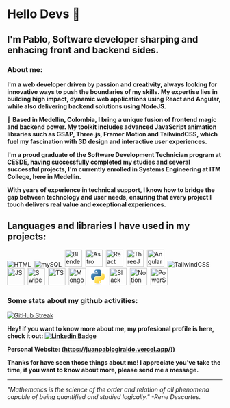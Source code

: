 <link rel="stylesheet" href="https://cdn.jsdelivr.net/gh/devicons/devicon@latest/devicon.min.css">

# Hello Devs 🧩
## I'm Pablo, Software developer sharping and enhacing front and backend sides.

### About me:
**I'm a web developer driven by passion and creativity, always looking for innovative ways to push the boundaries of my skills. My expertise lies in building high impact, dynamic web applications using React and Angular, while also delivering backend solutions using NodeJS.**

**📍 Based in Medellín, Colombia, I bring a unique fusion of frontend magic and backend power. My toolkit includes advanced JavaScript animation libraries such as GSAP, Three.js, Framer Motion and TailwindCSS, which fuel my fascination with 3D design and interactive user experiences.**

**I'm a proud graduate of the Software Development Technician program at CESDE, having successfully completed my studies and several successful projects, I'm currently enrolled in Systems Engineering at ITM College, here in Medellin.**

**With years of experience in technical support, I know how to bridge the gap between technology and user needs, ensuring that every project I touch delivers real value and exceptional experiences.**

## Languages and libraries I have used in my projects:
<div>
  <img src="https://cdn.jsdelivr.net/gh/devicons/devicon/icons/git/git-plain.svg" title="Git" alt="HTML" width="40" height="40"/>&nbsp;       
  <img src="https://cdn.jsdelivr.net/gh/devicons/devicon/icons/mysql/mysql-plain-wordmark.svg" title="MySql" alt="mySQL" width="40" height="40"/>&nbsp;
  <img src="https://cdn.jsdelivr.net/gh/devicons/devicon@latest/icons/blender/blender-original.svg" title="Blender" width="40" height="40"/>&nbsp;
  <img src="https://cdn.jsdelivr.net/gh/devicons/devicon@latest/icons/astro/astro-original.svg" title="Astro" width="40" height="40"/>&nbsp;
  <img src="https://cdn.jsdelivr.net/gh/devicons/devicon/icons/react/react-original-wordmark.svg" title="React" width="40" height="40"/>&nbsp;
  <img src="https://cdn.jsdelivr.net/gh/devicons/devicon/icons/threejs/threejs-original.svg" title="ThreeJS" width="40" height="40"/>&nbsp;
  <img src="https://cdn.jsdelivr.net/gh/devicons/devicon/icons/angularjs/angularjs-original.svg" title="Angular" width="40" height="40"/>&nbsp;
  <img src="https://cdn.jsdelivr.net/gh/devicons/devicon@latest/icons/tailwindcss/tailwindcss-original.svg" title="TailwindCSS" alt="TailwindCSS" width="40" height="40"/>&nbsp;
  <img src="https://cdn.jsdelivr.net/gh/devicons/devicon/icons/javascript/javascript-original.svg" title="JS" width="40" height="40"/>&nbsp;
  <img src="https://cdn.jsdelivr.net/gh/devicons/devicon@latest/icons/swiper/swiper-original.svg" title="Swiper" width="40" height="40"/>&nbsp;
  <img src="https://cdn.jsdelivr.net/gh/devicons/devicon@latest/icons/typescript/typescript-original.svg" title="TS" width="40" height="40"/>&nbsp;
  <img src="https://cdn.jsdelivr.net/gh/devicons/devicon/icons/mongodb/mongodb-plain-wordmark.svg" title="MongoDB" width="40" height="40"/>&nbsp; 
  <img src="https://github.com/devicons/devicon/blob/master/icons/python/python-original.svg" title="Python" alt="Python" width="40" height="40"/>&nbsp;
   <img src="https://cdn.jsdelivr.net/gh/devicons/devicon@latest/icons/slack/slack-original.svg" title="Slack" width="40" height="40"/>&nbsp;
   <img src="https://cdn.jsdelivr.net/gh/devicons/devicon@latest/icons/notion/notion-original.svg" title="Notion" width="40" height="40"/>&nbsp;
   <img src="https://cdn.jsdelivr.net/gh/devicons/devicon@latest/icons/powershell/powershell-original.svg" title="PowerShell" width="40" height="40"/>&nbsp;
</div>

### Some stats about my github activities:

[![GitHub Streak](https://streak-stats.demolab.com/?user=PabloGiraldo96)](https://git.io/streak-stats)

**Hey! if you want to know more about me, my profesional profile is here, check it out: [![Linkedin Badge](https://img.shields.io/badge/-LinkedIn-blue?style=flat&logo=Linkedin&logoColor=white)](https://www.linkedin.com/in/juan-pablo-jaramillo-9139181b4/)**

**Personal Website: (https://juanpablogiraldo.vercel.app/))**

**Thanks for have seen those things about me! I appreciate you've take the time, if you want to know about more, please send me a message.**

 * *** 
 
*"Mathematics is the science of the order and relation of all phenomena capable of being quantified and studied logically."
-Rene Descartes.*


